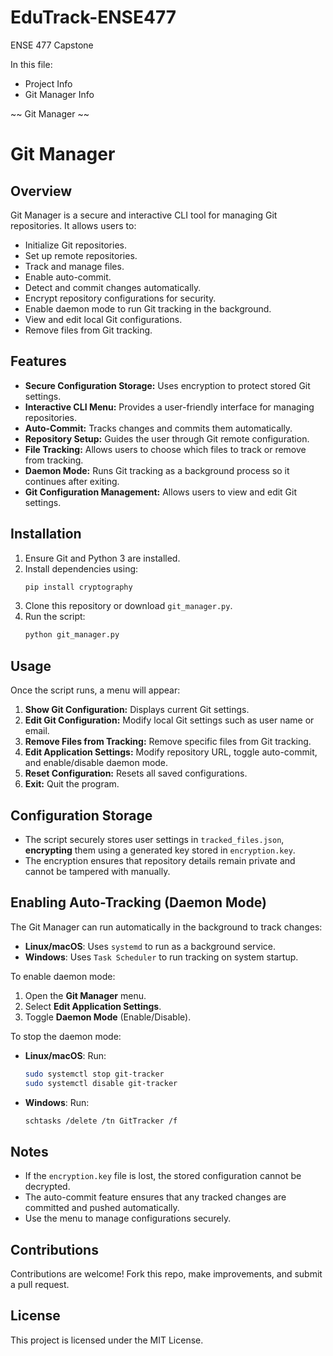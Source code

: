 # EduTrack-ENSE477

ENSE 477 Capstone

In this file:

- Project Info
- Git Manager Info

~~ Git Manager ~~


# Git Manager

## Overview

Git Manager is a secure and interactive CLI tool for managing Git repositories. It allows users to:

- Initialize Git repositories.
- Set up remote repositories.
- Track and manage files.
- Enable auto-commit.
- Detect and commit changes automatically.
- Encrypt repository configurations for security.
- Enable daemon mode to run Git tracking in the background.
- View and edit local Git configurations.
- Remove files from Git tracking.

## Features

- **Secure Configuration Storage:** Uses encryption to protect stored Git settings.
- **Interactive CLI Menu:** Provides a user-friendly interface for managing repositories.
- **Auto-Commit:** Tracks changes and commits them automatically.
- **Repository Setup:** Guides the user through Git remote configuration.
- **File Tracking:** Allows users to choose which files to track or remove from tracking.
- **Daemon Mode:** Runs Git tracking as a background process so it continues after exiting.
- **Git Configuration Management:** Allows users to view and edit Git settings.

## Installation

1. Ensure Git and Python 3 are installed.
2. Install dependencies using:
   ```bash
   pip install cryptography
   ```
3. Clone this repository or download `git_manager.py`.
4. Run the script:
   ```bash
   python git_manager.py
   ```

## Usage

Once the script runs, a menu will appear:

1. **Show Git Configuration:** Displays current Git settings.
2. **Edit Git Configuration:** Modify local Git settings such as user name or email.
3. **Remove Files from Tracking:** Remove specific files from Git tracking.
4. **Edit Application Settings:** Modify repository URL, toggle auto-commit, and enable/disable daemon mode.
5. **Reset Configuration:** Resets all saved configurations.
6. **Exit:** Quit the program.

## Configuration Storage

- The script securely stores user settings in `tracked_files.json`, **encrypting** them using a generated key stored in `encryption.key`.
- The encryption ensures that repository details remain private and cannot be tampered with manually.

## Enabling Auto-Tracking (Daemon Mode)

The Git Manager can run automatically in the background to track changes:

- **Linux/macOS**: Uses `systemd` to run as a background service.
- **Windows**: Uses `Task Scheduler` to run tracking on system startup.

To enable daemon mode:

1. Open the **Git Manager** menu.
2. Select **Edit Application Settings**.
3. Toggle **Daemon Mode** (Enable/Disable).

To stop the daemon mode:

- **Linux/macOS**: Run:
  ```bash
  sudo systemctl stop git-tracker
  sudo systemctl disable git-tracker
  ```
- **Windows**: Run:
  ```bash
  schtasks /delete /tn GitTracker /f
  ```

## Notes

- If the `encryption.key` file is lost, the stored configuration cannot be decrypted.
- The auto-commit feature ensures that any tracked changes are committed and pushed automatically.
- Use the menu to manage configurations securely.

## Contributions

Contributions are welcome! Fork this repo, make improvements, and submit a pull request.

## License

This project is licensed under the MIT License.
